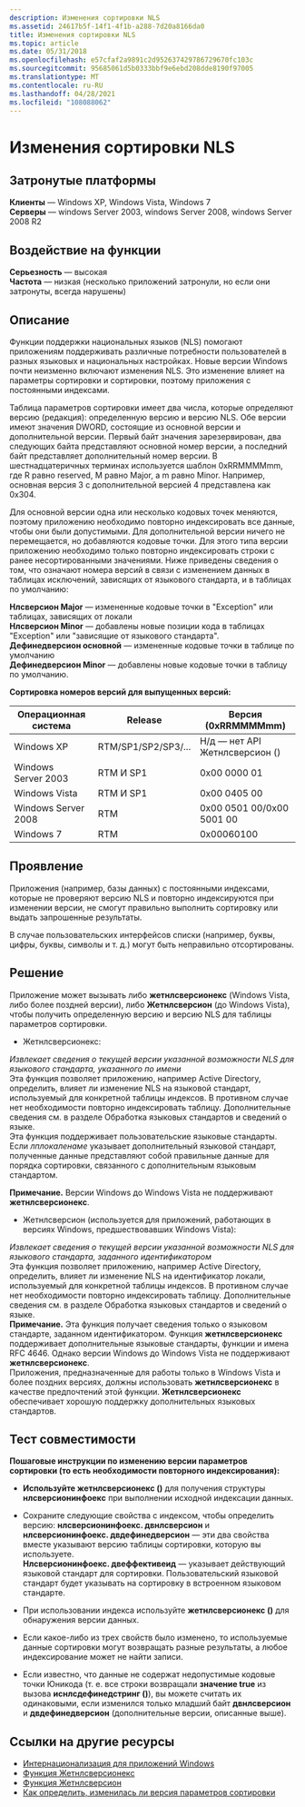 ```yaml
---
description: Изменения сортировки NLS
ms.assetid: 24617b5f-14f1-4f1b-a288-7d20a8166da0
title: Изменения сортировки NLS
ms.topic: article
ms.date: 05/31/2018
ms.openlocfilehash: e57cfaf2a9891c2d952637429786729670fc103c
ms.sourcegitcommit: 95685061d5b0333bbf9e6ebd208dde8190f97005
ms.translationtype: MT
ms.contentlocale: ru-RU
ms.lasthandoff: 04/28/2021
ms.locfileid: "108088062"
---
```

# <a name="nls-sorting-changes"></a>Изменения сортировки NLS

## <a name="affected-platforms"></a>Затронутые платформы

 **Клиенты** — Windows XP, Windows Vista, Windows 7  
**Серверы** — windows Server 2003, windows Server 2008, windows Server 2008 R2  










## <a name="feature-impact"></a>Воздействие на функции

 **Серьезность** — высокая  
**Частота** — низкая (несколько приложений затронули, но если они затронуты, всегда нарушены)  


## <a name="description"></a>Описание

Функции поддержки национальных языков (NLS) помогают приложениям поддерживать различные потребности пользователей в разных языковых и национальных настройках. Новые версии Windows почти неизменно включают изменения NLS. Это изменение влияет на параметры сортировки и сортировки, поэтому приложения с постоянными индексами.

Таблица параметров сортировки имеет два числа, которые определяют версию (редакция): определенную версию и версию NLS. Обе версии имеют значения DWORD, состоящие из основной версии и дополнительной версии. Первый байт значения зарезервирован, два следующих байта представляют основной номер версии, а последний байт представляет дополнительный номер версии. В шестнадцатеричных терминах используется шаблон 0xRRMMMMmm, где R равно reserved, M равно Major, а m равно Minor. Например, основная версия 3 с дополнительной версией 4 представлена как 0x304.

Для основной версии одна или несколько кодовых точек меняются, поэтому приложению необходимо повторно индексировать все данные, чтобы они были допустимыми. Для дополнительной версии ничего не перемещается, но добавляются кодовые точки. Для этого типа версии приложению необходимо только повторно индексировать строки с ранее несортированными значениями. Ниже приведены сведения о том, что означают номера версий в связи с изменением данных в таблицах исключений, зависящих от языкового стандарта, и в таблицах по умолчанию:

**Нлсверсион Major** — измененные кодовые точки в "Exception" или таблицах, зависящих от локали  
**Нлсверсион Minor** — добавлены новые позиции кода в таблицах "Exception" или "зависящие от языкового стандарта".  
**Дефинедверсион основной** — измененные кодовые точки в таблице по умолчанию  
**Дефинедверсион Minor** — добавлены новые кодовые точки в таблицу по умолчанию.  


**Сортировка номеров версий для выпущенных версий:**



| Операционная система    | Release           | Версия (0xRRMMMMmm)         |
|---------------------|-------------------|------------------------------|
| Windows XP          | RTM/SP1/SP2/SP3/... | Н/д — нет API Жетнлсверсион () |
| Windows Server 2003 | RTM И SP1           | 0x00 0000 01                 |
| Windows Vista       | RTM И SP1           | 0x00 0405 00                 |
| Windows Server 2008 | RTM               | 0x00 0501 00/0x00 5001 00  |
| Windows 7           | RTM               | 0x00060100                   |



 

## <a name="manifestation"></a>Проявление

Приложения (например, базы данных) с постоянными индексами, которые не проверяют версию NLS и повторно индексируются при изменении версии, не смогут правильно выполнить сортировку или выдать запрошенные результаты.

В случае пользовательских интерфейсов списки (например, буквы, цифры, буквы, символы и т. д.) могут быть неправильно отсортированы.

## <a name="solution"></a>Решение

Приложение может вызывать либо **жетнлсверсионекс** (Windows Vista, либо более поздней версии), либо **Жетнлсверсион** (до Windows Vista), чтобы получить определенную версию и версию NLS для таблицы параметров сортировки.

-   Жетнлсверсионекс:

*Извлекает сведения о текущей версии указанной возможности NLS для языкового стандарта, указанного по имени*  
Эта функция позволяет приложению, например Active Directory, определить, влияет ли изменение NLS на языковой стандарт, используемый для конкретной таблицы индексов. В противном случае нет необходимости повторно индексировать таблицу. Дополнительные сведения см. в разделе Обработка языковых стандартов и сведений о языке.  
Эта функция поддерживает пользовательские языковые стандарты. Если *лплокаленаме* указывает дополнительный языковой стандарт, полученные данные представляют собой правильные данные для порядка сортировки, связанного с дополнительным языковым стандартом.  

**Примечание.** Версии Windows до Windows Vista не поддерживают **жетнлсверсионекс**.  


-   Жетнлсверсион (используется для приложений, работающих в версиях Windows, предшествовавших Windows Vista):

*Извлекает сведения о текущей версии указанной возможности NLS для языкового стандарта, заданного идентификатором*  
Эта функция позволяет приложению, например Active Directory, определить, влияет ли изменение NLS на идентификатор локали, используемый для конкретной таблицы индексов. В противном случае нет необходимости повторно индексировать таблицу. Дополнительные сведения см. в разделе Обработка языковых стандартов и сведений о языке.  
**Примечание.** Эта функция получает сведения только о языковом стандарте, заданном идентификатором. Функция **жетнлсверсионекс** поддерживает дополнительные языковые стандарты, функции и имена RFC 4646. Однако версии Windows до Windows Vista не поддерживают **жетнлсверсионекс**.  
Приложения, предназначенные для работы только в Windows Vista и более поздних версиях, должны использовать **жетнлсверсионекс** в качестве предпочтений этой функции. **Жетнлсверсионекс** обеспечивает хорошую поддержку дополнительных языковых стандартов.  


## <a name="compatibility-test"></a>Тест совместимости

**Пошаговые инструкции по изменению версии параметров сортировки (то есть необходимости повторного индексирования):**

-   **Используйте жетнлсверсионекс ()** для получения структуры **нлсверсионинфоекс** при выполнении исходной индексации данных.
-   Сохраните следующие свойства с индексом, чтобы определить версию:  **нлсверсионинфоекс. двнлсверсион** и **нлсверсионинфоекс. двдефинедверсион** — эти два свойства вместе указывают версию таблицы сортировки, которую вы используете.  
    **Нлсверсионинфоекс. двеффективеид** — указывает действующий языковой стандарт для сортировки. Пользовательский языковой стандарт будет указывать на сортировку в встроенном языковом стандарте.  
    
-   При использовании индекса используйте **жетнлсверсионекс ()** для обнаружения версии данных.
-   Если какое-либо из трех свойств было изменено, то используемые данные сортировки могут возвращать разные результаты, а любое индексирование может не найти записи.
-   Если известно, что данные не содержат недопустимые кодовые точки Юникода (т. е. все строки возвращали **значение true** из вызова **иснлсдефинедстринг ()**), вы можете считать их одинаковыми, если изменился только младший байт **двнлсверсион** и **двдефинедверсион** (дополнительные версии, описанные выше).

## <a name="links-to-other-resources"></a>Ссылки на другие ресурсы

-   [Интернационализация для приложений Windows](../intl/international-support.md)
-   [Функция Жетнлсверсионекс](/windows/win32/api/winnls/nf-winnls-getnlsversionex)
-   [Функция Жетнлсверсион](/windows/win32/api/winnls/nf-winnls-getnlsversion)
-   [Как определить, изменилась ли версия параметров сортировки](/archive/blogs/shawnste/)

 

 
